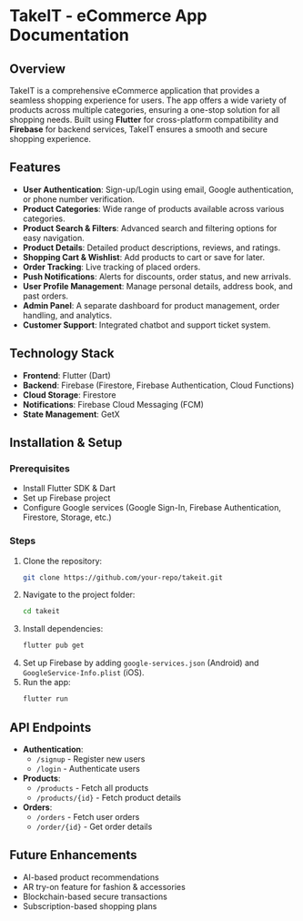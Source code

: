 # TakeIT - eCommerce App Documentation

## Overview
TakeIT is a comprehensive eCommerce application that provides a seamless shopping experience for users. The app offers a wide variety of products across multiple categories, ensuring a one-stop solution for all shopping needs. Built using **Flutter** for cross-platform compatibility and **Firebase** for backend services, TakeIT ensures a smooth and secure shopping experience.

## Features
- **User Authentication**: Sign-up/Login using email, Google authentication, or phone number verification.
- **Product Categories**: Wide range of products available across various categories.
- **Product Search & Filters**: Advanced search and filtering options for easy navigation.
- **Product Details**: Detailed product descriptions, reviews, and ratings.
- **Shopping Cart & Wishlist**: Add products to cart or save for later.
- **Order Tracking**: Live tracking of placed orders.
- **Push Notifications**: Alerts for discounts, order status, and new arrivals.
- **User Profile Management**: Manage personal details, address book, and past orders.
- **Admin Panel**: A separate dashboard for product management, order handling, and analytics.
- **Customer Support**: Integrated chatbot and support ticket system.

## Technology Stack
- **Frontend**: Flutter (Dart)
- **Backend**: Firebase (Firestore, Firebase Authentication, Cloud Functions)
- **Cloud Storage**: Firestore
- **Notifications**: Firebase Cloud Messaging (FCM)
- **State Management**: GetX

## Installation & Setup
### Prerequisites
- Install Flutter SDK & Dart
- Set up Firebase project
- Configure Google services (Google Sign-In, Firebase Authentication, Firestore, Storage, etc.)

### Steps
1. Clone the repository:
   ```bash
   git clone https://github.com/your-repo/takeit.git
   ```
2. Navigate to the project folder:
   ```bash
   cd takeit
   ```
3. Install dependencies:
   ```bash
   flutter pub get
   ```
4. Set up Firebase by adding `google-services.json` (Android) and `GoogleService-Info.plist` (iOS).
5. Run the app:
   ```bash
   flutter run
   ```

## API Endpoints
- **Authentication**:
  - `/signup` - Register new users
  - `/login` - Authenticate users
- **Products**:
  - `/products` - Fetch all products
  - `/products/{id}` - Fetch product details
- **Orders**:
  - `/orders` - Fetch user orders
  - `/order/{id}` - Get order details

## Future Enhancements
- AI-based product recommendations
- AR try-on feature for fashion & accessories
- Blockchain-based secure transactions
- Subscription-based shopping plans


